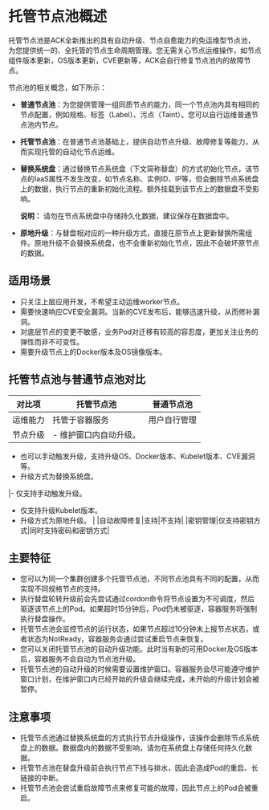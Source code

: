 # 托管节点池概述

托管节点池是ACK全新推出的具有自动升级、节点自愈能力的免运维型节点池，为您提供统一的、全托管的节点生命周期管理。您无需关心节点运维操作，如节点组件版本更新，OS版本更新，CVE更新等，ACK会自行修复节点池内的故障节点。

节点池的相关概念，如下所示：

-   **普通节点池**：为您提供管理一组同质节点的能力，同一个节点池内具有相同的节点配置，例如规格、标签（Label）、污点（Taint）。您可以自行运维普通节点池内节点。
-   **托管节点池**：在普通节点池基础上，提供自动节点升级、故障修复等能力，从而实现托管的自动化节点运维。
-   **替换系统盘**：通过替换节点系统盘（下文简称替盘）的方式初始化节点，该节点的IaaS属性不发生改变，如节点名称、实例ID、IP等，但会删除节点系统盘上的数据，执行节点的重新初始化流程。额外挂载到该节点上的数据盘不受影响。

    **说明：** 请勿在节点系统盘中存储持久化数据，建议保存在数据盘中。

-   **原地升级**：与替盘相对应的一种升级方式，直接在原节点上更新替换所需组件。原地升级不会替换系统盘，也不会重新初始化节点，因此不会破坏原节点的数据。

## 适用场景

-   只关注上层应用开发，不希望主动运维worker节点。
-   需要快速响应CVE安全漏洞。当新的CVE发布后，能够迅速升级，从而修补漏洞。
-   对底层节点的变更不敏感，业务Pod对迁移有较高的容忍度，更加关注业务的弹性而非不可变性。
-   需要升级节点上的Docker版本及OS镜像版本。

## 托管节点池与普通节点池对比

|对比项|托管节点池|普通节点池|
|---|-----|-----|
|运维能力|托管于容器服务|用户自行管理|
|节点升级|-   维护窗口内自动升级。
-   也可以手动触发升级，支持升级OS、Docker版本、Kubelet版本、CVE漏洞等。
-   升级方式为替换系统盘。

|-   仅支持手动触发升级。
-   仅支持升级Kubelet版本。
-   升级方式为原地升级。 |
|自动故障修复|支持|不支持|
|密钥管理|仅支持密钥方式|同时支持密码和密钥方式|

## 主要特征

-   您可以为同一个集群创建多个托管节点池，不同节点池具有不同的配置，从而实现不同规格节点的支持。
-   执行替盘轮转升级前会先尝试通过cordon命令将节点设置为不可调度，然后驱逐该节点上的Pod。如果超时15分钟后，Pod仍未被驱逐，容器服务将强制执行替盘操作。
-   托管节点池会监控节点的运行状态，如果节点超过10分钟未上报节点状态，或者状态为NotReady，容器服务会通过尝试重启节点来恢复。
-   您可以关闭托管节点池的自动升级功能。此时当有新的可用Docker及OS版本后，容器服务不会自动为节点池升级。
-   托管节点池的自动升级的时候需要设置维护窗口。容器服务会尽可能遵守维护窗口计划，在维护窗口内已经开始的升级会继续完成，未开始的升级计划会被暂停。

## 注意事项

-   托管节点池通过替换系统盘的方式执行节点升级操作，该操作会删除节点系统盘上的数据。数据盘内的数据不受影响，请勿在系统盘上存储任何持久化数据。
-   托管节点池在替盘升级前会执行节点下线与排水，因此会造成Pod的重启、长链接的中断。
-   托管节点池会尝试重启故障节点来修复可能的故障，因此节点上的Pod会被重启。

